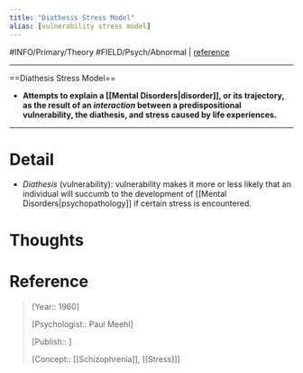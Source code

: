```yaml
---
title: "Diathesis Stress Model"
alias: [vulnerability stress model]
---
```



#INFO/Primary/Theory #FIELD/Psych/Abnormal  | [reference](https://en.wikipedia.org/wiki/Diathesis%E2%80%93stress_model)

---

==Diathesis Stress Model==

- **Attempts to explain a [[Mental Disorders|disorder]], or its trajectory, as the result of an *interaction* between a predispositional vulnerability, the diathesis, and stress caused by life experiences.**

---

# Detail

- *Diathesis* (vulnerability): vulnerability makes it more or less likely that an individual will succumb to the development of [[Mental Disorders|psychopathology]] if certain stress is encountered.

# Thoughts

# Reference

> [Year:: 1960]
> 
> [Psychologist::  Paul Meehl]
> 
> [Publish:: ]
> 
> [Concept:: [[Schizophrenia]], [[Stress]]]
